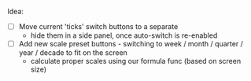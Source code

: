 Idea:

- [ ] Move current 'ticks' switch buttons to a separate 
  - hide them in a side panel, once auto-switch is re-enabled
- [ ] Add new scale preset buttons - switching to week / month / quarter / year / decade to fit on the screen
  - calculate proper scales using our formula func (based on screen size)